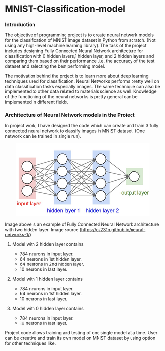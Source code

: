 # MNIST-Classification-model

### Introduction
The objective of programming project is to create neural network models for the classification of MNIST image dataset in Python from scratch. (Not using any high-level machine learning library). The task of the project includes designing Fully Connected Neural Network architecture for classification with 0 hidden layers,1 hidden layer, and 2 hidden layers and comparing them based on their performance .i.e. the accuracy of the test dataset and selecting the best performing model.

The motivation behind the project is to learn more about deep learning techniques used for classification.  Neural Networks performs pretty well on data classification tasks especially images. The same technique can also be implemented to other data related to materials science as well. Knowledge of the functioning of the neural networks is pretty general can be implemented in different fields. 

### Architecture of Neural Network models in the Project

In project work, I have designed the code which can create and train 3 fully connected neural network to classify images in MNIST dataset. (One network can be trained in single run).

<p align="center">
  <img  src="Images/two_layer.png">
</p>

Image above is an example of Fully Connected Neural Network architecture with two hidden layer. Image source (https://cs231n.github.io/neural-networks-1/)

1. Model with 2 hidden layer contains
   * 784 neurons in input layer.
   * 64 neurons in 1st hidden layer.
   * 64 neurons in 2nd hidden layer.
   * 10 neurons in last layer.

2. Model with 1 hidden layer contains
   * 784 neurons in input layer.
   * 64 neurons in 1st hidden layer.
   * 10 neurons in last layer.

3. Model with 0 hidden layer contains
   * 784 neurons in input layer.
   * 10 neurons in last layer.

Project code allows training and testing of one single model at a time. User can be creative and train its own model on MNIST dataset by using option for other techniques like.
